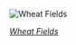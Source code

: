 
![Wheat Fields](https://upload.wikimedia.org/wikipedia/commons/thumb/b/b2/Vincent_van_Gogh_-_Enclosed_Field_with_Ploughman_-_Google_Art_Project.jpg/525px-Vincent_van_Gogh_-_Enclosed_Field_with_Ploughman_-_Google_Art_Project.jpg)

*[Wheat Fields](https://wikipedia.org/wiki/File:Vincent_van_Gogh_-_Enclosed_Field_with_Ploughman_-_Google_Art_Project.jpg)*
